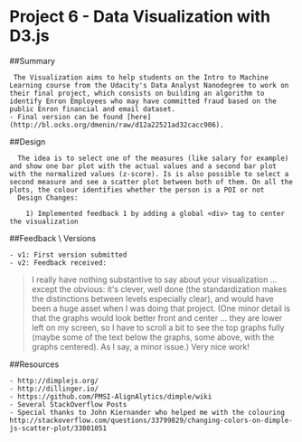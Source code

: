 # Project 6 - Data Visualization with D3.js


##Summary

     The Visualization aims to help students on the Intro to Machine Learning course from the Udacity's Data Analyst Nanodegree to work on their final project, which consists on building an algorithm to identify Enron Employees who may have committed fraud based on the public Enron financial and email dataset.
    - Final version can be found [here](http://bl.ocks.org/dmenin/raw/d12a22521ad32cacc906).

   


##Design  
     
      The idea is to select one of the measures (like salary for example) and show one bar plot with the actual values and a second bar plot with the normalized values (z-score). Is is also possible to select a second measure and see a scatter plot between both of them. On all the plots, the colour identifies whether the person is a POI or not
      Design Changes:

    	1) Implemented feedback 1 by adding a global <div> tag to center the visualization




##Feedback \ Versions

    - v1: First version submitted
    - v2: Feedback received:

> I really have nothing substantive to say about your visualization ... except the obvious: it's clever, well done (the standardization makes the distinctions between levels especially clear), and would have been a huge asset when I was doing that project.
> (One minor detail is that the graphs would look better front and center ... they are lower left on my screen, so I have to scroll a bit to see the top graphs fully (maybe some of the text below the graphs, some above, with the graphs centered). As I say, a minor issue.)
> Very nice work!






##Resources

    - http://dimplejs.org/
    - http://dillinger.io/
    - https://github.com/PMSI-AlignAlytics/dimple/wiki
    - Several StackOverflow Posts
    - Special thanks to John Kiernander who helped me with the colouring http://stackoverflow.com/questions/33799829/changing-colors-on-dimple-js-scatter-plot/33801051



